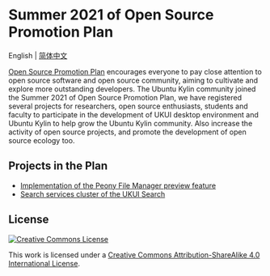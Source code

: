 # Summer 2021 of Open Source Promotion Plan

English | [简体中文](../README.md)

[Open Source Promotion Plan] encourages everyone to pay close attention to open source software and open source community, aiming to cultivate and explore more outstanding developers.  The Ubuntu Kylin community joined the Summer 2021 of Open Source Promotion Plan, we have registered several projects for researchers, open source enthusiasts, students and faculty to participate in the development of UKUI desktop environment and Ubuntu Kylin to help grow the Ubuntu Kylin community.  Also  increase the activity of open source projects, and promote the development of open source ecology too.

[Open Source Promotion Plan]: https://summer.iscas.ac.cn/#/homepage

## Projects in the Plan

* [Implementation of the Peony File Manager preview feature](./Implementation&#32;of&#32;the&#32;Peony&#32;File&#32;Manager&#32;preview&#32;feature.md)
* [Search services cluster of the UKUI Search](./Search&#32;services&#32;cluster&#32;of&#32;the&#32;UKUI&#32;Search.md)

## License

[![Creative Commons License](https://i.creativecommons.org/l/by-sa/4.0/88x31.png)](http://creativecommons.org/licenses/by-sa/4.0/)

This work is licensed under a [Creative Commons Attribution-ShareAlike 4.0 International License](http://creativecommons.org/licenses/by-sa/4.0/).
